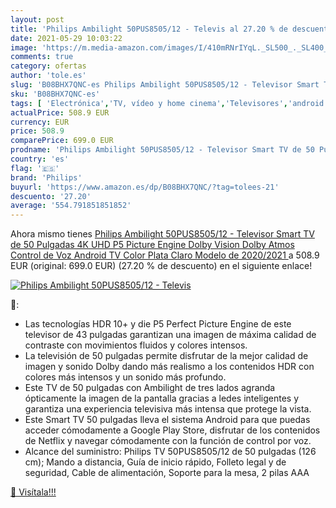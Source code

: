 ```yaml
---
layout: post
title: 'Philips Ambilight 50PUS8505/12 - Televis al 27.20 % de descuento'
date: 2021-05-29 10:03:22
image: 'https://m.media-amazon.com/images/I/410mRNrIYqL._SL500_._SL400_.jpg'
comments: true
category: ofertas
author: 'tole.es'
slug: 'B08BHX7QNC-es Philips Ambilight 50PUS8505/12 - Televisor Smart TV de 50...'
sku: 'B08BHX7QNC-es'
tags: [ 'Electrónica','TV, vídeo y home cinema','Televisores','android','philips', ]
actualPrice: 508.9 EUR
currency: EUR
price: 508.9
comparePrice: 699.0 EUR
prodname: 'Philips Ambilight 50PUS8505/12 - Televisor Smart TV de 50 Pulgadas  4K UHD  P5 Picture Engine  Dolby Vision  Dolby Atmos  Control de Voz  Android TV   Color Plata Claro  Modelo de 2020/2021 '
country: 'es'
flag: '🇪🇸'
brand: 'Philips'
buyurl: 'https://www.amazon.es/dp/B08BHX7QNC/?tag=tolees-21'
descuento: '27.20'
average: '554.791851851852'
---
```


Ahora mismo tienes [Philips Ambilight 50PUS8505/12 - Televisor Smart TV de 50 Pulgadas  4K UHD  P5 Picture Engine  Dolby Vision  Dolby Atmos  Control de Voz  Android TV   Color Plata Claro  Modelo de 2020/2021 ](https://www.amazon.es/dp/B08BHX7QNC/?tag=tolees-21) a 508.9 EUR (original: 699.0 EUR) (27.20 %  de descuento) en el siguiente enlace!

[![Philips Ambilight 50PUS8505/12 - Televis](https://m.media-amazon.com/images/I/410mRNrIYqL._SL500_._SL400_.jpg)](https://www.amazon.es/dp/B08BHX7QNC/?tag=tolees-21)

🔎:

- Las tecnologías HDR 10+ y die P5 Perfect Picture Engine de este televisor de 43 pulgadas garantizan una imagen de máxima calidad de contraste con movimientos fluidos y colores intensos.
- La televisión de 50 pulgadas permite disfrutar de la mejor calidad de imagen y sonido Dolby dando más realismo a los contenidos HDR con colores más intensos y un sonido más profundo.
- Este TV de 50 pulgadas con Ambilight de tres lados agranda ópticamente la imagen de la pantalla gracias a ledes inteligentes y garantiza una experiencia televisiva más intensa que protege la vista.
- Este Smart TV 50 pulgadas lleva el sistema Android para que puedas acceder cómodamente a Google Play Store, disfrutar de los contenidos de Netflix y navegar cómodamente con la función de control por voz.
- Alcance del suministro: Philips TV 50PUS8505/12 de 50 pulgadas (126 cm); Mando a distancia, Guía de inicio rápido, Folleto legal y de seguridad, Cable de alimentación, Soporte para la mesa, 2 pilas AAA

[🛒 Visítala!!!](https://www.amazon.es/dp/B08BHX7QNC/?tag=tolees-21)
